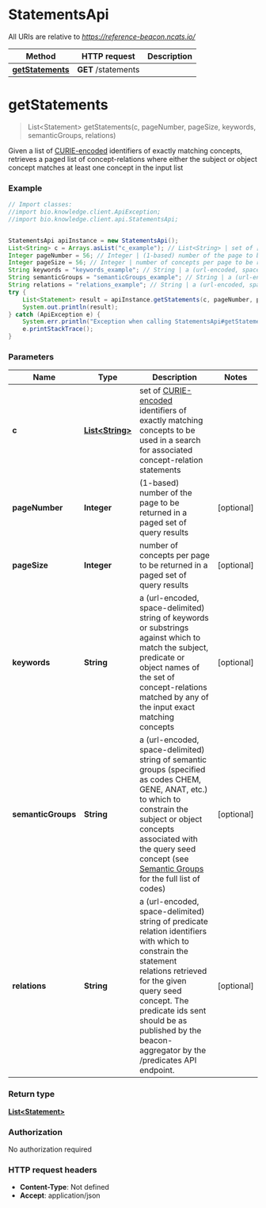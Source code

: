 # StatementsApi

All URIs are relative to *https://reference-beacon.ncats.io/*

Method | HTTP request | Description
------------- | ------------- | -------------
[**getStatements**](StatementsApi.md#getStatements) | **GET** /statements | 


<a name="getStatements"></a>
# **getStatements**
> List&lt;Statement&gt; getStatements(c, pageNumber, pageSize, keywords, semanticGroups, relations)



Given a list of [CURIE-encoded](https://www.w3.org/TR/curie/) identifiers of exactly matching concepts, retrieves a paged list of concept-relations where either the subject or object concept matches at least one concept in the input list 

### Example
```java
// Import classes:
//import bio.knowledge.client.ApiException;
//import bio.knowledge.client.api.StatementsApi;


StatementsApi apiInstance = new StatementsApi();
List<String> c = Arrays.asList("c_example"); // List<String> | set of [CURIE-encoded](https://www.w3.org/TR/curie/) identifiers of exactly matching concepts to be used in a search for associated concept-relation statements 
Integer pageNumber = 56; // Integer | (1-based) number of the page to be returned in a paged set of query results 
Integer pageSize = 56; // Integer | number of concepts per page to be returned in a paged set of query results 
String keywords = "keywords_example"; // String | a (url-encoded, space-delimited) string of keywords or substrings against which to match the subject, predicate or object names of the set of concept-relations matched by any of the input exact matching concepts 
String semanticGroups = "semanticGroups_example"; // String | a (url-encoded, space-delimited) string of semantic groups (specified as codes CHEM, GENE, ANAT, etc.) to which to constrain the subject or object concepts associated with the query seed concept (see [Semantic Groups](https://metamap.nlm.nih.gov/Docs/SemGrsemanticGroup3.txt) for the full list of codes) 
String relations = "relations_example"; // String | a (url-encoded, space-delimited) string of predicate relation identifiers with which to constrain the statement relations retrieved  for the given query seed concept. The predicate ids sent should  be as published by the beacon-aggregator by the /predicates API endpoint. 
try {
    List<Statement> result = apiInstance.getStatements(c, pageNumber, pageSize, keywords, semanticGroups, relations);
    System.out.println(result);
} catch (ApiException e) {
    System.err.println("Exception when calling StatementsApi#getStatements");
    e.printStackTrace();
}
```

### Parameters

Name | Type | Description  | Notes
------------- | ------------- | ------------- | -------------
 **c** | [**List&lt;String&gt;**](String.md)| set of [CURIE-encoded](https://www.w3.org/TR/curie/) identifiers of exactly matching concepts to be used in a search for associated concept-relation statements  |
 **pageNumber** | **Integer**| (1-based) number of the page to be returned in a paged set of query results  | [optional]
 **pageSize** | **Integer**| number of concepts per page to be returned in a paged set of query results  | [optional]
 **keywords** | **String**| a (url-encoded, space-delimited) string of keywords or substrings against which to match the subject, predicate or object names of the set of concept-relations matched by any of the input exact matching concepts  | [optional]
 **semanticGroups** | **String**| a (url-encoded, space-delimited) string of semantic groups (specified as codes CHEM, GENE, ANAT, etc.) to which to constrain the subject or object concepts associated with the query seed concept (see [Semantic Groups](https://metamap.nlm.nih.gov/Docs/SemGroups_2013.txt) for the full list of codes)  | [optional]
 **relations** | **String**| a (url-encoded, space-delimited) string of predicate relation identifiers with which to constrain the statement relations retrieved  for the given query seed concept. The predicate ids sent should  be as published by the beacon-aggregator by the /predicates API endpoint.  | [optional]

### Return type

[**List&lt;Statement&gt;**](Statement.md)

### Authorization

No authorization required

### HTTP request headers

 - **Content-Type**: Not defined
 - **Accept**: application/json

